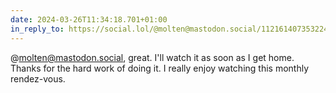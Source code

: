 ```yaml
---
date: 2024-03-26T11:34:18.701+01:00
in_reply_to: https://social.lol/@molten@mastodon.social/112161407353224342
---
```


@molten@mastodon.social, great. I'll watch it as soon as I get home. Thanks for the hard work of doing it. I really enjoy watching this monthly rendez-vous.
